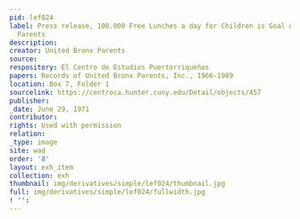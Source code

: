 ```yaml
---
pid: lef024
label: Press release, 100.000 Free Lunches a day for Children is Goal of United Bronx
  Parents
description:
creator: United Bronx Parents
source:
respository: El Centro de Estudios Puertorriqueños
papers: Records of United Bronx Parents, Inc., 1966-1989
location: Box 7, Folder 1
sourcelink: https://centroca.hunter.cuny.edu/Detail/objects/457
publisher:
_date: June 29, 1971
contributor:
rights: Used with permission
relation:
_type: image
site: wad
order: '8'
layout: exh_item
collection: exh
thumbnail: img/derivatives/simple/lef024/thumbnail.jpg
full: img/derivatives/simple/lef024/fullwidth.jpg
! '':
---
```

